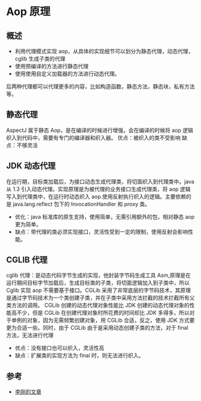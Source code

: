 # Aop 原理

## 概述

- 利用代理模式实现 aop，从具体的实现细节可以划分为静态代理，动态代理，cglib 生成子类的代理
- 使用预编译的方法进行静态代理
- 使用使用自定义加载器的方法进行动态代理。

后两种代理都可以代理更多的内容，比如构造函数，静态方法，静态块，私有方法等。

## 静态代理

AspectJ 属于静态 Aop，是在编译的时候进行增强，会在编译的时候将 aop 逻辑织入到代码中，需要有专门的编译器和织入器。
优点：被织入的类不受影响
缺点：不够灵活

## JDK 动态代理

在运行期，目标类加载后，为接口动态生成代理类，将切面织入到代理类中。java 从 1.3 引入动态代理。实现原理是为被代理的业务接口生成代理类，将 aop 逻辑写入到代理类中，在运行时动态织入 aop.使用反射执行织入的逻辑。主要依赖的是 java.lang.reflect 包下的 InvocationHandler 和 proxy 类。

- 优化：java 标准库的原生支持，使用简单，无需引用额外的包，相对静态 aop 更为简单。
- 缺点：带代理的类必须实现接口，灵活性受到一定的限制，使用反射会影响性能。

## CGLIB 代理

cglib 代理：是动态代码字节生成的实现，他封装字节码生成工具 Asm,原理是在运行期间目标字节加载后，生成目标类的子类，将切面逻辑加入到子类中，所以 Cglib 实现 aop 不需要基于接口。CGLib 采用了非常底层的字节码技术，其原理是通过字节码技术为一个类创建子类，并在子类中采用方法拦截的技术拦截所有父类方法的调用。 CGLib 创建的动态代理对象性能比 JDK 创建的动态代理对象的性能高不少，但是 CGLib 在创建代理对象时所花费的时间却比 JDK 多得多，所以对于单例的对象，因为无需频繁创建对象，用 CGLib 合适，反之，使用 JDK 方式要更为合适一些。同时，由于 CGLib 由于是采用动态创建子类的方法，对于 final 方法，无法进行代理

- 优点：没有接口也可以织入，灵活性高
- 缺点：扩展类的实现方法为 final 时，则无法进行织入。

## 参考

- [李刚的文章](https://www.ibm.com/developerworks/cn/java/j-lo-springaopcglib/index.html)

